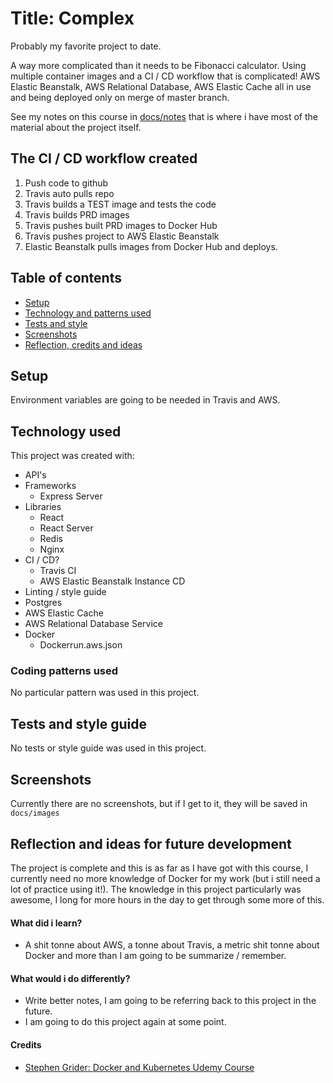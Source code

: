 # Title: Complex

Probably my favorite project to date.

A way more complicated than it needs to be Fibonacci calculator. Using multiple container images and a CI / CD workflow that is complicated! AWS Elastic Beanstalk, AWS Relational Database, AWS Elastic Cache all in use and being deployed only on merge of master branch.

See my notes on this course in [docs/notes](./docs/notes.md) that is where i have most of the material about the project itself. 

## The CI / CD workflow created

1. Push code to github
2. Travis auto pulls repo
3. Travis builds a TEST image and tests the code
4. Travis builds PRD images
5. Travis pushes built PRD images to Docker Hub
6. Travis pushes project to AWS Elastic Beanstalk
7. Elastic Beanstalk pulls images from Docker Hub and deploys.

## Table of contents
* [Setup](#setup)
* [Technology and patterns used](#tech)
* [Tests and style](#tests)
* [Screenshots](#screenshots)
* [Reflection, credits and ideas](#reflection)

<div id='setup'>

## Setup

Environment variables are going to be needed in Travis and AWS.

<div id='tech'>

## Technology used

This project was created with:

* API's
* Frameworks
    - Express Server
* Libraries
    - React
    - React Server
    - Redis
    - Nginx
* CI / CD?
    - Travis CI
    - AWS Elastic Beanstalk Instance CD
* Linting / style guide
* Postgres
* AWS Elastic Cache
* AWS Relational Database Service
* Docker
    - Dockerrun.aws.json

### Coding patterns used

No particular pattern was used in this project.

<div id='tests'>

## Tests and style guide

No tests or style guide was used in this project.

<div id='screenshots'>

## Screenshots 

Currently there are no screenshots, but if I get to it, they will be saved in `docs/images`

<div id='reflection' />

## Reflection and ideas for future development

The project is complete and this is as far as I have got with this course, I currently need no more knowledge of Docker for my work (but i still need a lot of practice using it!). The knowledge in this project particularly was awesome, I long for more hours in the day to get through some more of this.

#### What did i learn?

- A shit tonne about AWS, a tonne about Travis, a metric shit tonne about Docker and more than I am going to be summarize / remember.

#### What would i do differently?

- Write better notes, I am going to be referring back to this project in the future. 
- I am going to do this project again at some point.

#### Credits
- [Stephen Grider: Docker and Kubernetes Udemy Course](https://www.udemy.com/course/docker-and-kubernetes-the-complete-guide/)
